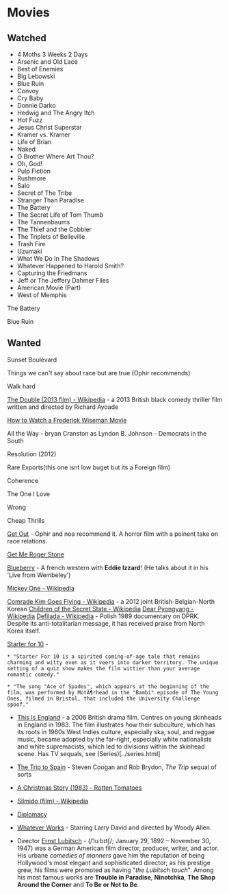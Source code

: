 # Movies

## Watched

* 4 Moths 3 Weeks 2 Days
* Arsenic and Old Lace
* Best of Enemies
* Big Lebowski
* Blue Ruin
* Convoy
* Cry Baby
* Donnie Darko
* Hedwig and The Angry Itch
* Hot Fuzz
* Jesus Christ Superstar
* Kramer vs. Kramer
* Life of Brian
* Naked 
* O Brother Where Art Thou?
* Oh, God!
* Pulp Fiction 
* Rushmore
* Salo
* Secret of The Tribe
* Stranger Than Paradise
* The Battery
* The Secret Life of Tom Thumb
* The Tannenbaums
* The Thief and the Cobbler
* The Triplets of Belleville
* Trash Fire 
* Uzumaki
* What We Do In The Shadows
* Whatever Happened to Harold Smith?
* Capturing the Friedmans
* Jeff or The Jeffery Dahmer Files
* American Movie (Part)
* West of Memphis
 

The Battery

Blue Ruin
 
## Wanted

Sunset Boulevard 

Things we can't say about race but are true (Ophir recommends)

Walk hard 

[The Double (2013 film) - Wikipedia](https://en.wikipedia.org/wiki/The_Double_(2013_film)) - a 2013 British black comedy thriller film written and directed by Richard Ayoade

[How to Watch a Frederick Wiseman Movie](https://nyti.ms/2oEWFLK)

All the Way - bryan Cranston as Lyndon B. Johnson - Democrats in the South

Resolution (2012)

Rare Exports(this one isnt low buget but its a Foreign film)

Coherence

The One I Love

Wrong

Cheap Thrills 

[Get Out](https://en.wikipedia.org/wiki/Get_Out_(film)) - Ophir and noa recommend it. A horror film with a poinent take on race relations.

[Get Me Roger Stone](https://www.theguardian.com/film/2017/may/12/get-me-roger-stone-documentary-review-donald-trump)

[Blueberry](https://en.wikipedia.org/wiki/Blueberry_(film)) - A french western with **Eddie Izzard**! (He talks about it in his 'Live from Wembeley')

[Mickey One - Wikipedia](https://en.wikipedia.org/wiki/Mickey_One)

[Comrade Kim Goes Flying - Wikipedia](https://en.wikipedia.org/wiki/Comrade_Kim_Goes_Flying) - a 2012 joint British-Belgian-North Korean
[Children of the Secret State - Wikipedia](https://en.wikipedia.org/wiki/Children_of_the_Secret_State)
[Dear Pyongyang - Wikipedia](https://en.wikipedia.org/wiki/Dear_Pyongyang)
[Defilada - Wikipedia](https://en.wikipedia.org/wiki/Defilada) - Polish 1989 documentary on DPRK. Despite its anti-totalitarian message, it has received praise 
from North Korea itself.

[Starter for 10](https://en.wikipedia.org/wiki/Starter_for_10_(film)) - 

	* "Starter For 10 is a spirited coming-of-age tale that remains charming and witty even as it veers into darker territory. The unique setting of a quiz show makes the film wittier than your average romantic comedy."

	* "The song "Ace of Spades", which appears at the beginning of the film, was performed by MotÃ¶rhead in the "Bambi" episode of The Young Ones, filmed in Bristol, that included the University Challenge spoof."

* [This Is England](https://en.wikipedia.org/wiki/This_Is_England) - a 2006 British drama film. Centres on young skinheads in England in 1983. The film illustrates how their subculture, which has its roots in 1960s West Indies culture, especially ska, soul, and reggae music, became adopted by the far-right, especially white nationalists and white supremacists, which led to divisions within the skinhead scene. Has TV sequals, see (Series)[../series.html]

* [The Trip to Spain](http://www.slate.com/blogs/browbeat/2017/08/11/the_trip_to_spain_extends_the_best_and_saddest_summer_movie_franchise.html) - Steven Coogan and Rob Brydon, *The Trip* sequal of sorts

* [A Christmas Story (1983) - Rotten Tomatoes](https://www.rottentomatoes.com/m/1004151_christmas_story)

* [Silmido (film) - Wikipedia](https://en.wikipedia.org/wiki/Silmido_(film))

* [Diplomacy](https://www.reddit.com/r/AskHistorians/comments/3i978w/did_the_nazis_ever_destroy_ancient_andor/cuey4wd/)

* [Whatever Works](https://en.wikipedia.org/wiki/Whatever_Works) - Starring Larry David and directed by Woody Allen.

* Director [Ernst Lubitsch](https://en.wikipedia.org/wiki/Ernst_Lubitsch) - (/ˈluːbɪtʃ/; January 29, 1892 – November 30, 1947) was a German American film director, producer, writer, and actor. His urbane *comedies of manners* gave him the reputation of being Hollywood's most elegant and sophisticated director; as his prestige grew, his films were promoted as having "_the Lubitsch touch_". Among his most famous works are **Trouble in Paradise**, **Ninotchka**, **The Shop Around the Corner** and **To Be or Not to Be**.